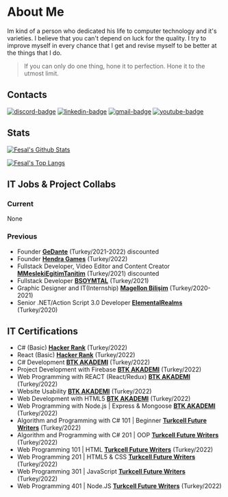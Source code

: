 # About Me
Im kind of a person who dedicated his life to computer technology and it's varieties. I believe that you can't depend on luck for the quality. I try to improve myself in every chance that I get and revise myself to be better at the things that I do.

> If you can only do one thing, hone it to perfection. Hone it to the utmost limit.

## Contacts

[![discord-badge]][main] [![linkedin-badge]][linkedin] [![gmail-badge]][gmail] [![youtube-badge]][youtube]

## Stats

[![Fesal's Github Stats](https://github-readme-stats.vercel.app/api?username=iamknownasfesal&show_icons=true&theme=dark&show_icons=true&count_private=true&include_all_commits=true)][main]

[![Fesal's Top Langs](https://github-readme-stats.vercel.app/api/top-langs/?username=iamknownasfesal&layout=compact&langs_count=10&theme=dark&custom_title=Fesal%27s+Most+Used+Languages)][main]


## IT Jobs & Project Collabs

### Current

None

### Previous
- Founder [**GeDante**](https://gedante.works) (Turkey/2021-2022) discounted
- Founder [**Hendra Games**](https://iamknownasfesal.github.io) (Turkey/2022)
- Fullstack Developer, Video Editor and Content Creator [**MMeslekiEgitimTanitim**](https://www.mmeslekiegitimtanitim.com) (Turkey/2021) discounted
- Fullstack Developer [**BSOYMTAL**](https://bsoymtalwebkutuphane.web.app) (Turkey/2021)
- Graphic Designer and IT(Internship) [**Magellon Bilişim**](https://www.linkedin.com/company/magellon/about/) (Turkey/2020-2021)
- Senior .NET/Action Script 3.0 Developer [**ElementalRealms**](https://www.youtube.com/watch?v=Fb0zINzmQ1) (Turkey/2020)

## IT Certifications
- C# (Basic) [**Hacker Rank**](https://www.hackerrank.com/certificates/7e79cce6726a) (Turkey/2022)
- React (Basic) [**Hacker Rank**](https://www.hackerrank.com/certificates/4544b94c511e) (Turkey/2022)
- C# Development [**BTK AKADEMI**](https://www.btkakademi.gov.tr/portal/certificate/validate?certificateId=wmlFv1JaE) (Turkey/2022)
- Project Development with Firebase [**BTK AKADEMI**](https://www.btkakademi.gov.tr/portal/certificate/validate?certificateId=bx1hGK69Dl) (Turkey/2022)
- Web Programming with REACT (React/Redux) [**BTK AKADEMI**](https://www.btkakademi.gov.tr/portal/certificate/validate?certificateId=EoPfbxo477) (Turkey/2022)
- Website Usability [**BTK AKADEMI**](https://www.btkakademi.gov.tr/portal/certificate/validate?certificateId=vpWc8LaA9b) (Turkey/2022)
- Web Development with HTML5 [**BTK AKADEMI**](https://www.btkakademi.gov.tr/portal/certificate/validate?certificateId=yjahJ60pop) (Turkey/2022)
- Web Programming with Node.js | Express & Mongoose [**BTK AKADEMI**](https://www.btkakademi.gov.tr/portal/certificate/validate?certificateId=pKmhKzM4xV) (Turkey/2022)
- Algorithm and Programming with C# 101 | Beginner [**Turkcell Future Writers**](https://gelecegiyazanlar.turkcell.com.tr/kisi/belge/iamknownasfesal/C%20Sharp%20ile%20Algoritma%20ve%20Programlama/101) (Turkey/2022)
- Algorithm and Programming with C# 201 | OOP [**Turkcell Future Writers**](https://gelecegiyazanlar.turkcell.com.tr/kisi/belge/iamknownasfesal/C%20Sharp%20ile%20Algoritma%20ve%20Programlama/201) (Turkey/2022)
- Web Programming 101 | HTML [**Turkcell Future Writers**](https://gelecegiyazanlar.turkcell.com.tr/kisi/belge/iamknownasfesal/Web%20Programlama/101) (Turkey/2022)
- Web Programming 201 | HTML5 & CSS [**Turkcell Future Writers**](https://gelecegiyazanlar.turkcell.com.tr/kisi/belge/iamknownasfesal/Web%20Programlama/201) (Turkey/2022)
- Web Programming 301 | JavaScript [**Turkcell Future Writers**](https://gelecegiyazanlar.turkcell.com.tr/kisi/belge/iamknownasfesal/Web%20Programlama/301) (Turkey/2022)
- Web Programming 401 | Node.JS [**Turkcell Future Writers**](https://gelecegiyazanlar.turkcell.com.tr/kisi/belge/iamknownasfesal/Web%20Programlama/401) (Turkey/2022)

[main]: https://github.com/iamknownasfesal
[linkedin]: www.linkedin.com/in/mehmetkircal
[gmail]: mailto:mkircal957@gmail.com
[youtube]: https://www.youtube.com/channel/UCCf66jJ2fOoCtY0otwClmwg
[discord-badge]: https://img.shields.io/badge/Fesal%231797-black?logo=discord&style=for-the-badge
[linkedin-badge]: https://img.shields.io/badge/Mehmet%20Karchal-purple?logo=linkedin&style=for-the-badge
[gmail-badge]: https://img.shields.io/badge/Gmail-black?logo=gmail&style=for-the-badge
[youtube-badge]: https://img.shields.io/badge/Iamknownasfesal-FF0000?style=for-the-badge&logo=youtube&logoColor=white
